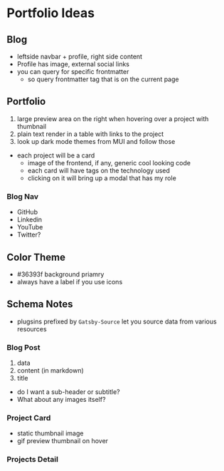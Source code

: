 # Portfolio Ideas

## Blog

- leftside navbar + profile, right side content
- Profile has image, external social links
- you can query for specific frontmatter
  - so query frontmatter tag that is on the current page

## Portfolio

1. large preview area on the right when hovering over a project with thumbnail
2. plain text render in a table with links to the project
3. look up dark mode themes from MUI and follow those

- each project will be a card
  - image of the frontend, if any, generic cool looking code
  - each card will have tags on the technology used
  - clicking on it will bring up a modal that has my role


### Blog Nav

- GitHub
- Linkedin
- YouTube
- Twitter?

## Color Theme

- #36393f background priamry
- always have a label if you use icons

## Schema Notes

- plugsins prefixed by `Gatsby-Source` let you source data from various resources

### Blog Post

1. data
2. content (in markdown)
3. title

- do I want a sub-header or subtitle?
- What about any images itself?

### Project Card

- static thumbnail image
- gif preview thumbnail on hover

### Projects Detail
